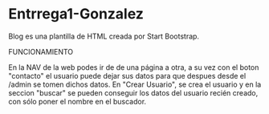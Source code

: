 # Entrrega1-Gonzalez

Blog  es una plantilla de HTML creada por Start Bootstrap. 

FUNCIONAMIENTO

En la NAV de la web podes ir de de una página a otra, a su vez con el boton "contacto" el usuario puede dejar sus datos para que despues desde el /admin se tomen dichos datos.
En "Crear Usuario", se crea el usuario y en la seccion "buscar" se pueden conseguir los datos del usuario recién creado, con sólo poner el nombre en el buscador.

